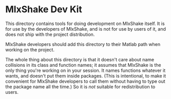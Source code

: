 # MlxShake Dev Kit

This directory contains tools for doing development on MlxShake itself. It is for use by the developers of MlxShake, and is not for use by users of it, and does not ship with the project distribution.

MlxShake developers should add this directory to their Matlab path when working on the project.

The whole thing about this directory is that it doesn't care about name collisions in its class and function names; it assumes that MlxShake is the only thing you're working on in your session. It names functions whatever it wants, and doesn't put them inside packages. (This is intentional, to make it convenient for MlxShake developers to call them without having to type out the package name all the time.) So it is _not_ suitable for redistribution to users.
